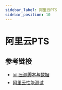 ```yaml
---
sidebar_label: 阿里云PTS
sidebar_position: 10
---
```


# 阿里云PTS

## 参考链接

- [📊 压测脚本与数据](https://gitee.com/270580156/weiyu/tree/main/jmeter)
- [阿里云性能测试](https://ptsnext.console.aliyun.com/?spm=5176.7946858.J_5253785160.4.5a02ed1dhApB1v#/overviewpage)
